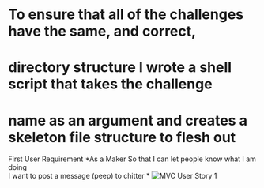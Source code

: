 # To ensure that all of the challenges have the same, and correct,
# directory structure I wrote a shell script that takes the challenge
# name as an argument and creates a skeleton file structure to flesh out

First User Requirement
*As a Maker
So that I can let people know what I am doing  
I want to post a message (peep) to chitter *
![MVC User Story 1](/images/mvc_user_story_1.png)
<!-- Format: ![Alt Text](url) -->
